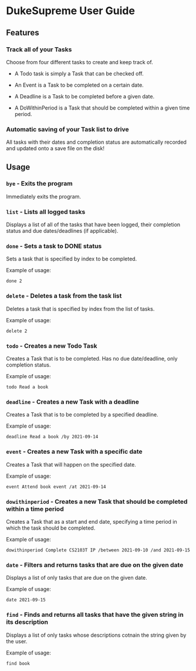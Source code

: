 # DukeSupreme User Guide

## Features 

### Track all of your Tasks

Choose from four different tasks to create and keep track of.

* A Todo task is simply a Task that can be checked off.

* An Event is a Task to be completed on a certain date.

* A Deadline is a Task to be completed before a given date.

* A DoWithinPeriod is a Task that should be completed within a given time period.

### Automatic saving of your Task list to drive

All tasks with their dates and completion status are automatically recorded and updated onto a save file on the disk!

## Usage

### `bye` - Exits the program

Immediately exits the program.

### `list` - Lists all logged tasks

Displays a list of all of the tasks that have been logged, their completion status and due dates/deadlines (if applicable).

### `done` - Sets a task to DONE status

Sets a task that is specified by index to be completed.

Example of usage: 

`done 2`

### `delete` - Deletes a task from the task list

Deletes a task that is specified by index from the list of tasks.

Example of usage: 

`delete 2`

### `todo` - Creates a new Todo Task

Creates a Task that is to be completed. Has no due date/deadline, only completion status.

Example of usage: 

`todo Read a book`

### `deadline` - Creates a new Task with a deadline

Creates a Task that is to be completed by a specified deadline.

Example of usage: 

`deadline Read a book /by 2021-09-14`

### `event` - Creates a new Task with a specific date

Creates a Task that will happen on the specified date.

Example of usage: 

`event Attend book event /at 2021-09-14`

### `dowithinperiod` - Creates a new Task that should be completed within a time period

Creates a Task that as a start and end date, specifying a time period in which the task should be completed.

Example of usage: 

`dowithinperiod Complete CS2103T IP /between 2021-09-10 /and 2021-09-15`

### `date` - Filters and returns tasks that are due on the given date

Displays a list of only tasks that are due on the given date.

Example of usage: 

`date 2021-09-15`

### `find` - Finds and returns all tasks that have the given string in its description

Displays a list of only tasks whose descriptions cotnain the string given by the user.

Example of usage: 

`find book`
